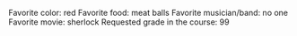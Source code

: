 Favorite color: red
Favorite food: meat balls
Favorite musician/band: no one
Favorite movie: sherlock
Requested grade in the course: 99
